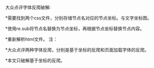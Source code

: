 大众点评字体反爬破解:

*需要找到两个css文件，分别存储节点名对应的节点坐标。与文字坐标图。
  
*使用re.sub将节点名替换为节点坐标，再根据节点坐标替换节点内容。
  
*重新解析html文件。
注：

*大众点评两种字体反爬，分别是基于坐标的反爬和页面加载字体的反爬。

*本文只破解基于坐标的反爬。
